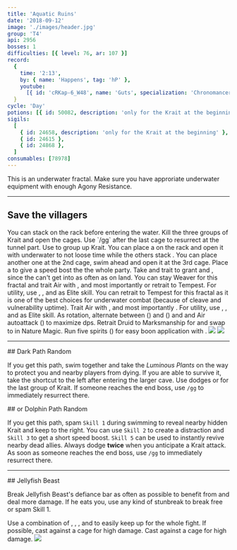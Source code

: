 ```yaml
---
title: 'Aquatic Ruins'
date: '2018-09-12'
image: './images/header.jpg'
group: 'T4'
api: 2956
bosses: 1
difficulties: [{ level: 76, ar: 107 }]
record:
  {
    time: '2:13',
    by: { name: 'Happens', tag: 'hP' },
    youtube:
      [{ id: 'cRKap-6_W48', name: 'Guts', specialization: 'Chronomancer' }],
  }
cycle: 'Day'
potions: [{ id: 50082, description: 'only for the Krait at the beginning' }]
sigils:
  [
    { id: 24658, description: 'only for the Krait at the beginning' },
    { id: 24615 },
    { id: 24868 },
  ]
consumables: [78978]
---
```


<Message>
This is an underwater fractal. Make sure you have approriate underwater equipment with enough Agony Resistance.
</Message>

---

## Save the villagers <Item id="50082" disableText/><Item id="24658" disableText/>

<Grid>
<GridItem sm="8">
You can stack <Boon name="might"/> on the rack before entering the water. Kill the three groups of Krait and open the cages. Use `/gg` after the last cage to resurrect at the tunnel part.

<Tabs>
<Tab specialization="mesmer">
Use <Skill id="10255"/> to group up Krait. You can place a <Skill id="10197"/> on the rack and open it with <Skill id="29578"/> underwater to not loose time while the others stack <Boon name="might"/>. You can place another one at the 2nd cage, swim ahead and open it at the 3rd cage. Place a <Skill id="10325"/> to give a speed bost the the whole party.
</Tab>

<Tab specialization="warrior">
Take <Skill id="14403"/> and trait <Trait id="1711"/> to grant <Boon name="fury"/> and <Boon name="might"/>, since the <Specialization name="druid"/> can't get into <Skill id="33557"/> as often as on land.
</Tab>

<Tab specialization="weaver">
You can stay Weaver for this fractal and trait Air with <Trait id="232" disableText/>, <Trait id="214" disableText/> and most importantly <Trait id="1503"/> or retrait to Tempest. For utility, use <Skill id="5638" disableText/>, <Skill id="40183" disableText/>, <Skill id="5539" disableText/> and <Skill id="43638"/> as Elite skill.
</Tab>

<Tab specialization="tempest">
You can retrait to Tempest for this fractal as it is one of the best choices for underwater combat (because of cleave and vulnerability uptime).     
        Trait Air with <Trait id="232" disableText/>, <Trait id="214" disableText/> and most importantly <Trait id="1503"/>. For utility, use <Skill id="5638" disableText/>, <Skill id="5539" disableText/>, <Skill id="30662" disableText/> and <Skill id="29968" disableText/> as Elite skill.     
        As rotation, alternate between <Skill id="29719"/> (<Skill id="5494" disableText/>) and <Skill id="5597"/> (<Skill id="5492" disableText/>) and <Skill id="5655"/> and Air autoattack (<Skill id="5494" disableText/>) to maximize dps. 
</Tab>

<Tab specialization="ranger">
Retrait Druid to Marksmanship for <Trait id="986"/> and swap to <Trait id="965"/> in Nature Magic. Run five spirits (<Skill id="21773" disableText/><Skill id="12497" disableText/><Skill id="12493" disableText/><Skill id="12498" disableText/><Skill id="12569" disableText/>) for easy boon application with <Trait id="1038"/>.
</Tab>
</Tabs>

</GridItem>

<GridItem sm="4">
    <Image src="./images/wooden_rack.jpg" caption="The wooden rack"/>
    <Image src="./images/trapped_villagers.jpg" caption="Villagers are trapped in cages"/>
</GridItem>
</Grid>

---

<Grid>
<GridItem>
## Dark Path <Label>Random</Label>

If you get this path, swim together and take the _Luminous Plants_ on the way to protect you and nearby players from dying. If you are able to survive it, take the shortcut to the left after entering the larger cave. Use dodges or <Effect name="invulnerability"/> for the last group of Krait. If someone reaches the end boss, use `/gg` to immediately resurrect there.
</GridItem>

<GridItem>
## or Dolphin Path <Label>Random</Label>

If you get this path, spam `Skill 1` during swimming to reveal nearby hidden Krait and keep to the right. You can use `Skill 2` to create a distraction and `Skill 3` to get a short speed boost. `Skill 5` can be used to instantly revive nearby dead allies. Always dodge **twice** when you anticipate a Krait attack. As soon as someone reaches the end boss, use `/gg` to immediately resurrect there.
</GridItem>
</Grid>

---


<Grid>
<GridItem sm="5">
## Jellyfish Beast
  

Break Jellyfish Beast's defiance bar as often as possible to benefit from <Item id="24868"/> and deal more damage. If he eats you, use any kind of stunbreak to break free or spam Skill 1.
</GridItem>

<GridItem sm="7">

<Tabs>
<Tab specialization="chronomancer">
Use a combination of <Skill id="29830"/>, <Skill id="10377"/>, <Skill id="29578"/>, <Skill id="10236"/> and <Trait id="1866"/> to easily keep up <Boon name="quickness"/> for the whole fight.    
        If possible, cast <Skill id="10318"/> against a cage for high damage.
</Tab>

<Tab specialization="warrior">
Cast <Skill id="14480"/> against a cage for high damage.
</Tab>
</Tabs>

</GridItem>
</Grid>

<Image src="./images/the_jellyfish_beast.jpg" caption="The Jellyfish Beast"/>
